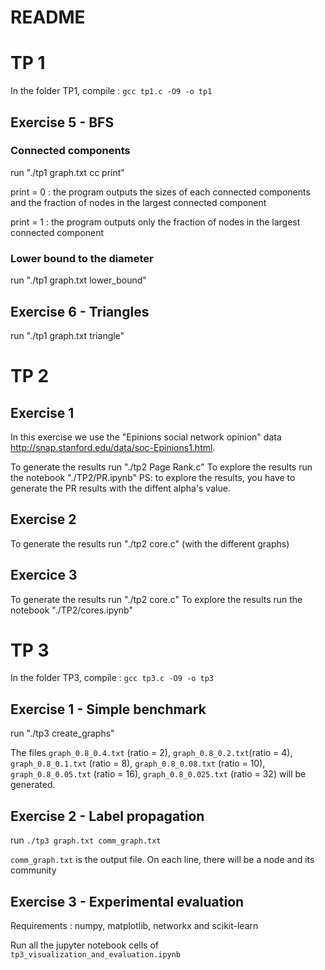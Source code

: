 # README

# TP 1

In the folder TP1, compile : `gcc tp1.c -O9 -o tp1`

## Exercise 5 - BFS

### Connected components

run "./tp1 graph.txt cc print" 

print = 0 : the program outputs the sizes of each connected components and the fraction of nodes in the largest connected component 	

print = 1 : the program outputs only the fraction of nodes in the largest connected component 

### Lower bound to the diameter

run "./tp1 graph.txt lower_bound"


## Exercise 6 - Triangles

run "./tp1 graph.txt triangle"

# TP 2 
## Exercise 1 
In this exercise we use the "Epinions social network opinion" data http://snap.stanford.edu/data/soc-Epinions1.html.

To generate the results run "./tp2 Page Rank.c"
To explore the results run the notebook "./TP2/PR.ipynb"
PS: to explore the results, you have to generate the PR results with the diffent alpha's value.
## Exercise 2
To generate the results run "./tp2 core.c" (with the different graphs)

## Exercice 3 
To generate the results run "./tp2 core.c"
To explore the results run the notebook "./TP2/cores.ipynb"



# TP 3

In the folder TP3, compile : `gcc tp3.c -O9 -o tp3`

## Exercise 1 - Simple benchmark  

run "./tp3 create_graphs" 

The files `graph_0.8_0.4.txt` (ratio = 2),  `graph_0.8_0.2.txt`(ratio = 4),  `graph_0.8_0.1.txt` (ratio = 8),  `graph_0.8_0.08.txt` (ratio = 10),  `graph_0.8_0.05.txt` (ratio = 16),  `graph_0.8_0.025.txt` (ratio = 32) will be generated.
## Exercise 2 - Label propagation

run `./tp3 graph.txt comm_graph.txt`

`comm_graph.txt` is the output file. 
On each line, there will be a node and its community

## Exercise 3 - Experimental evaluation
Requirements : numpy, matplotlib, networkx and scikit-learn

Run all the jupyter notebook cells of `tp3_visualization_and_evaluation.ipynb`
